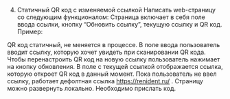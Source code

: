 4. Статичный QR код с изменяемой ссылкой
Написать web-страницу со следующим функционалом:
Страница включает в себя поле ввода ссылки, кнопку “Обновить ссылку”, текущую ссылку и QR код. Пример:

QR код статичный, не меняется в процессе.
В поле ввода пользователь вводит ссылку, которую хочет увидеть при сканировании QR кода. Чтобы перенастроить QR код на новую ссылку пользователь нажимает на кнопку обновления.
В поле с текущей ссылкой отображается ссылка, которую откроет QR код в данный момент. Пока пользователь не ввел ссылку, работает дефолтная ссылка https://renident.ru/ .
Страницу можно развернуть локально. Необходимо прислать код.